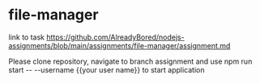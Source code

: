 # file-manager

link to task https://github.com/AlreadyBored/nodejs-assignments/blob/main/assignments/file-manager/assignment.md

Please clone repository, navigate to branch assignment and use npm run start -- --username {{your user name}} to start application 
